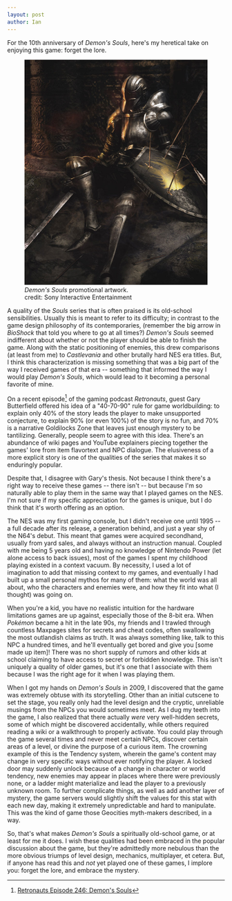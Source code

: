 ```yaml
---
layout: post
author: Ian
---
```

For the 10th anniversary of *Demon's Souls*, here's my heretical take
on enjoying this game: forget the lore.

<figure class="figure float-right col-sm-4">
  <img src="/assets/images/des_art.jpeg" class="img-fluid figure-img">
  <figcaption class="figure-caption">
    <em>Demon's Souls</em> promotional artwork.<br>
    credit: Sony Interactive Entertainment
  </figcaption>
</figure>

A quality of the *Souls* series that is often praised is its old-school
sensibilities. Usually this is meant to refer to its difficulty; in contrast to
the game design philosophy of its contemporaries, (remember the big arrow in
*BioShock* that told you where to go at all times?) *Demon's Souls* seemed
indifferent about whether or not the player should be able to finish the game.
Along with the static positioning of enemies, this drew comparisons (at least
from me) to *Castlevania* and other brutally hard NES era titles. But, I think
this characterization is missing something that was a big part of the way I
received games of that era -- something that informed the way I would play
*Demon's Souls*, which would lead to it becoming a personal favorite of mine.

On a recent episode[^1] of the gaming podcast *Retronauts*, guest Gary
Butterfield offered his idea of a "40-70-90" rule for game worldbuilding: to
explain only 40% of the story leads the player to make unsupported conjecture,
to explain 90% (or even 100%) of the story is no fun, and 70% is a narrative
Goldilocks Zone that leaves just enough mystery to be tantilizing. Generally,
people seem to agree with this idea. There's an abundance of wiki pages and
YouTube explainers piecing together the games' lore from item flavortext and
NPC dialogue. The elusiveness of a more explicit story is one of the qualities
of the series that makes it so enduringly popular.

Despite that, I disagree with Gary's thesis. Not because I think there's a
right way to receive these games -- there isn't -- but because I'm so naturally
able to play them in the same way that I played games on the NES. I'm not sure
if my specific appreciation for the games is unique, but I do think that it's
worth offering as an option.

The NES was my first gaming console, but I didn't receive one until 1995 -- a
full decade after its release, a generation behind, and just a year shy of the
N64's debut. This meant that games were acquired secondhand, usually from yard
sales, and always without an instruction manual. Coupled with me being 5 years
old and having no knowledge of Nintendo Power (let alone access to back
issues), most of the games I spent my childhood playing existed in a context
vacuum. By necessity, I used a lot of imagination to add that missing context
to my games, and eventually I had built up a small personal mythos for many of
them: what the world was all about, who the characters and enemies were, and
how they fit into what (I thought) was going on.

When you're a kid, you have no realistic intuition for the hardware limitations
games are up against, especially those of the 8-bit era.  When *Pok&#233;mon*
became a hit in the late 90s, my friends and I trawled through countless
Maxpages sites for secrets and cheat codes, often swallowing the most
outlandish claims as truth. It was always something like, talk to this NPC a
hundred times, and he'll eventually get bored and give you [some made up item]!
There was no short supply of rumors and other kids at school claiming to have
access to secret or forbidden knowledge. This isn't uniquely a quality of older
games, but it's one that I associate with them because I was the right age for
it when I was playing them.

When I got my hands on *Demon's Souls* in 2009, I discovered that the game was
extremely obtuse with its storytelling. Other than an initial cutscene to set
the stage, you really only had the level design and the cryptic, unreliable
musings from the NPCs you would sometimes meet. As I dug my teeth into the
game, I also realized that there actually *were* very well-hidden secrets, some
of which might be discovered accidentally, while others required reading a wiki
or a walkthrough to properly activate. You could play through the game several
times and never meet certain NPCs, discover certain areas of a level, or divine
the purpose of a curious item. The crowning example of this is the Tendency
system, wherein the game's content may change in very specific ways without
ever notifying the player.  A locked door may suddenly unlock because of a
change in character or world tendency, new enemies may appear in places where
there were previously none, or a ladder might materialize and lead the player
to a previously unknown room. To further complicate things, as well as add
another layer of mystery, the game servers would slightly shift the values for
this stat with each new day, making it extremely unpredictable and hard to
manipulate. This was the kind of game those Geocities myth-makers described, in
a way.
 
So, that's what makes *Demon's Souls* a spiritually old-school game, or at
least for me it does. I wish these qualities had been embraced in the popular
discussion about the game, but they're admittedly more nebulous than the more
obvious triumps of level design, mechanics, multiplayer, et cetera. But, if
anyone has read this and *not* yet played one of these games, I implore you:
forget the lore, and embrace the mystery.

[^1]: <a href="https://retronauts.com/article/1313/retronauts-episode-246-demons-souls">Retronauts Episode 246: Demon's Souls</a>
